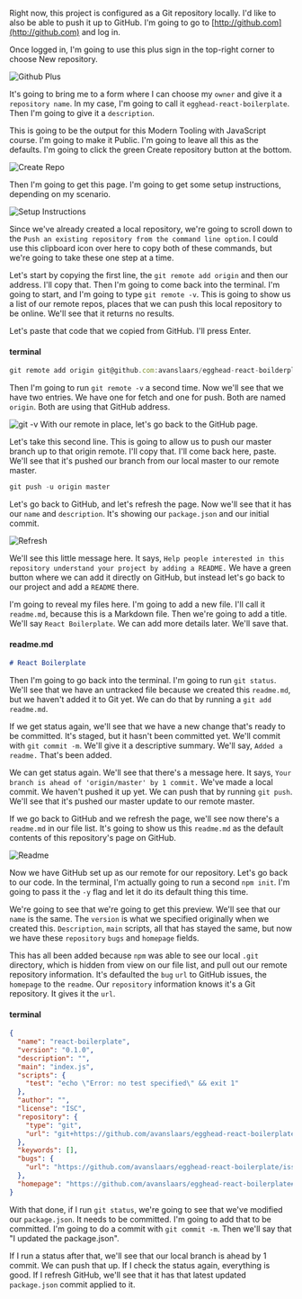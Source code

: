 Right now, this project is configured as a Git repository locally. I'd like to also be able to push it up to GitHub. I'm going to go to [http://github.com](http://github.com) and log in.

Once logged in, I'm going to use this plus sign in the top-right corner to choose New repository. 

![Github Plus](https://res.cloudinary.com/dg3gyk0gu/image/upload/v1543947675/transcript-images/git-add-a-project-and-push-changes-to-github-with-git-plus-sign.png)

It's going to bring me to a form where I can choose my `owner` and give it a `repository name`. In my case, I'm going to call it `egghead-react-boilerplate`. Then I'm going to give it a `description`.

This is going to be the output for this Modern Tooling with JavaScript course. I'm going to make it Public. I'm going to leave all this as the defaults. I'm going to click the green Create repository button at the bottom. 

![Create Repo](https://res.cloudinary.com/dg3gyk0gu/image/upload/v1543947674/transcript-images/git-add-a-project-and-push-changes-to-github-with-git-repo-creation.png)

Then I'm going to get this page. I'm going to get some setup instructions, depending on my scenario.

![Setup  Instructions](https://res.cloudinary.com/dg3gyk0gu/image/upload/v1543947675/transcript-images/git-add-a-project-and-push-changes-to-github-with-git-setup.png)

Since we've already created a local repository, we're going to scroll down to the `Push an existing repository from the command line option`. I could use this clipboard icon over here to copy both of these commands, but we're going to take these one step at a time.

Let's start by copying the first line, the `git remote add origin` and then our address. I'll copy that. Then I'm going to come back into the terminal. I'm going to start, and I'm going to type `git remote -v`. This is going to show us a list of our remote repos, places that we can push this local repository to be online. We'll see that it returns no results.

Let's paste that code that we copied from GitHub. I'll press Enter. 

#### terminal
```javascript
git remote add origin git@github.com:avanslaars/egghead-react-boilderplate.git
```

Then I'm going to run `git remote -v` a second time. Now we'll see that we have two entries. We have one for fetch and one for push. Both are named `origin`. Both are using that GitHub address.

![git -v](https://res.cloudinary.com/dg3gyk0gu/image/upload/v1543947674/transcript-images/git-add-a-project-and-push-changes-to-github-with-git-v.png)
With our remote in place, let's go back to the GitHub page. 

Let's take this second line. This is going to allow us to push our master branch up to that origin remote. I'll copy that. I'll come back here, paste. We'll see that it's pushed our branch from our local master to our remote master.

```javascript
git push -u origin master
```

Let's go back to GitHub, and let's refresh the page. Now we'll see that it has our `name` and `description`. It's showing our `package.json` and our initial commit.

![Refresh](https://res.cloudinary.com/dg3gyk0gu/image/upload/v1543947675/transcript-images/git-add-a-project-and-push-changes-to-github-with-git-refresh.png)

We'll see this little message here. It says, `Help people interested in this repository understand your project by adding a README.` We have a green button where we can add it directly on GitHub, but instead let's go back to our project and add a `README` there.

I'm going to reveal my files here. I'm going to add a new file. I'll call it `readme.md`, because this is a Markdown file. Then we're going to add a title. We'll say `React Boilerplate`. We can add more details later. We'll save that.

#### readme.md
````markdown
# React Boilerplate
````
Then I'm going to go back into the terminal. I'm going to run `git status`. We'll see that we have an untracked file because we created this `readme.md`, but we haven't added it to Git yet. We can do that by running a `git add readme.md`.

If we get status again, we'll see that we have a new change that's ready to be committed. It's staged, but it hasn't been committed yet. We'll commit with `git commit -m`. We'll give it a descriptive summary. We'll say, `Added a readme.` That's been added.

We can get status again. We'll see that there's a message here. It says, `Your branch is ahead of 'origin/master' by 1 commit.` We've made a local commit. We haven't pushed it up yet. We can push that by running `git push`. We'll see that it's pushed our master update to our remote master.

If we go back to GitHub and we refresh the page, we'll see now there's a `readme.md` in our file list. It's going to show us this `readme.md` as the default contents of this repository's page on GitHub.

![Readme](https://res.cloudinary.com/dg3gyk0gu/image/upload/v1543947675/transcript-images/git-add-a-project-and-push-changes-to-github-with-git-readme.png)

Now we have GitHub set up as our remote for our repository. Let's go back to our code. In the terminal, I'm actually going to run a second `npm init`. I'm going to pass it the `-y` flag and let it do its default thing this time.

We're going to see that we're going to get this preview. We'll see that our `name` is the same. The `version` is what we specified originally when we created this. `Description`, `main` scripts, all that has stayed the same, but now we have these `repository` `bugs` and `homepage` fields.

This has all been added because `npm` was able to see our local `.git` directory, which is hidden from view on our file list, and pull out our remote repository information. It's defaulted the `bug` `url` to GitHub issues, the `homepage` to the `readme`. Our `repository` information knows it's a Git repository. It gives it the `url`.

#### terminal
```json
{
  "name": "react-boilerplate",
  "version": "0.1.0",
  "description": "",
  "main": "index.js",
  "scripts": {
    "test": "echo \"Error: no test specified\" && exit 1"
  },
  "author": "",
  "license": "ISC",
  "repository": {
    "type": "git",
    "url": "git+https://github.com/avanslaars/egghead-react-boilerplate.git"
  },
  "keywords": [],
  "bugs": {
    "url": "https://github.com/avanslaars/egghead-react-boilerplate/issues"
  },
  "homepage": "https://github.com/avanslaars/egghead-react-boilerplate#readme"
}
```

With that done, if I run `git status`, we're going to see that we've modified our `package.json`. It needs to be committed. I'm going to add that to be committed. I'm going to do a commit with `git commit -m`. Then we'll say that "I updated the package.json".

If I run a status after that, we'll see that our local branch is ahead by 1 commit. We can push that up. If I check the status again, everything is good. If I refresh GitHub, we'll see that it has that latest updated `package.json` commit applied to it.
